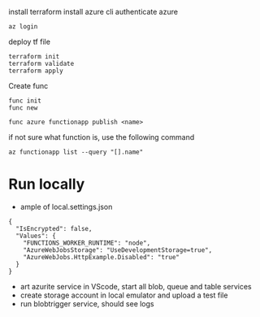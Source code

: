 install terraform
install azure cli
authenticate azure
```
az login
```


deploy tf file
```
terraform init
terraform validate
terraform apply
```

Create func
```
func init
func new

func azure functionapp publish <name>
```

if not sure what function is, use the following command
```
az functionapp list --query "[].name"
```

# Run locally

* ample of local.settings.json
```
{
  "IsEncrypted": false,
  "Values": {
    "FUNCTIONS_WORKER_RUNTIME": "node",
    "AzureWebJobsStorage": "UseDevelopmentStorage=true",
    "AzureWebJobs.HttpExample.Disabled": "true"
  }
}
```
* art azurite service in VScode, start all blob, queue and table services
* create storage account in local emulator and upload a test file
* run blobtrigger service, should see logs
